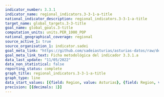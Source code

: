 ```yaml
---
indicator_number: 3.3.1
indicator_name: regional_indicators.3-3-1-a-title
national_indicator_description: regional_indicators.3-3-1-a-title
target_name: global_targets.3-3-title
goal_name: global_goals.3-title
computation_units: units.PER_1000_POP
national_geographical_coverage: regional
source_active_1: true
source_organisation_1: indicator.sadei
goal_meta_link: "https://github.com/sadeiasturias/asturias-datos/raw/develop/descargas/metodologia/3.3.1.a.pdf"
goal_meta_link_text: Ficha metodológica del indicador 3.3.1.a
data_last_update: "11/05/2022"
data_non_statistical: false
reporting_status: complete
graph_title: regional_indicators.3-3-1-a-title
graph_type: line
data_start_values: [{field: Region, value: Asturias}, {field: Region, value: España}]
precision: [{decimals: 1}]
---
```

